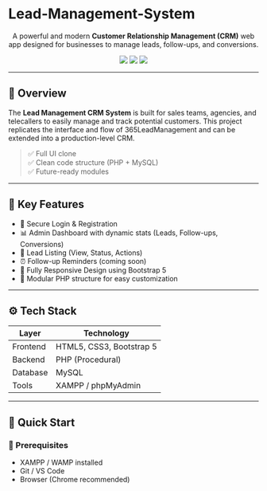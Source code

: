 # Lead-Management-System
<p align="center">
  A powerful and modern <strong>Customer Relationship Management (CRM)</strong> web app designed for businesses to manage leads, follow-ups, and conversions.
</p>

<p align="center">
  <img src="https://img.shields.io/badge/Tech-PHP%20%7C%20MySQL%20%7C%20Bootstrap-blue.svg" />
  <img src="https://img.shields.io/badge/Status-In%20Development-orange.svg" />
  <img src="https://img.shields.io/badge/UI%20Design-Pixel%20Perfect%20Clone-success.svg" />
</p>

---

## 🧩 Overview

The **Lead Management CRM System** is built for sales teams, agencies, and telecallers to easily manage and track potential customers. This project replicates the interface and flow of 365LeadManagement and can be extended into a production-level CRM.

> ✅ Full UI clone  
> ✅ Clean code structure (PHP + MySQL)  
> ✅ Future-ready modules

---

## 📌 Key Features

- 🔐 Secure Login & Registration
- 📊 Admin Dashboard with dynamic stats (Leads, Follow-ups, Conversions)
- 📁 Lead Listing (View, Status, Actions)
- ⏰ Follow-up Reminders (coming soon)
- 📱 Fully Responsive Design using Bootstrap 5
- 🧠 Modular PHP structure for easy customization

---

## ⚙️ Tech Stack

| Layer      | Technology         |
|------------|--------------------|
| Frontend   | HTML5, CSS3, Bootstrap 5 |
| Backend    | PHP (Procedural)   |
| Database   | MySQL              |
| Tools      | XAMPP / phpMyAdmin |

---

## 🚀 Quick Start

### 🔧 Prerequisites

- XAMPP / WAMP installed
- Git / VS Code
- Browser (Chrome recommended)
